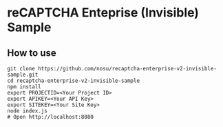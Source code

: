 # reCAPTCHA Enteprise (Invisible) Sample

## How to use

```
git clone https://github.com/nosu/recaptcha-enterprise-v2-invisible-sample.git
cd recaptcha-enterprise-v2-invisible-sample
npm install
export PROJECTID=<Your Project ID>
export APIKEY=<Your API Key>
export SITEKEY=<Your Site Key>
node index.js
# Open http://localhost:8080
```
